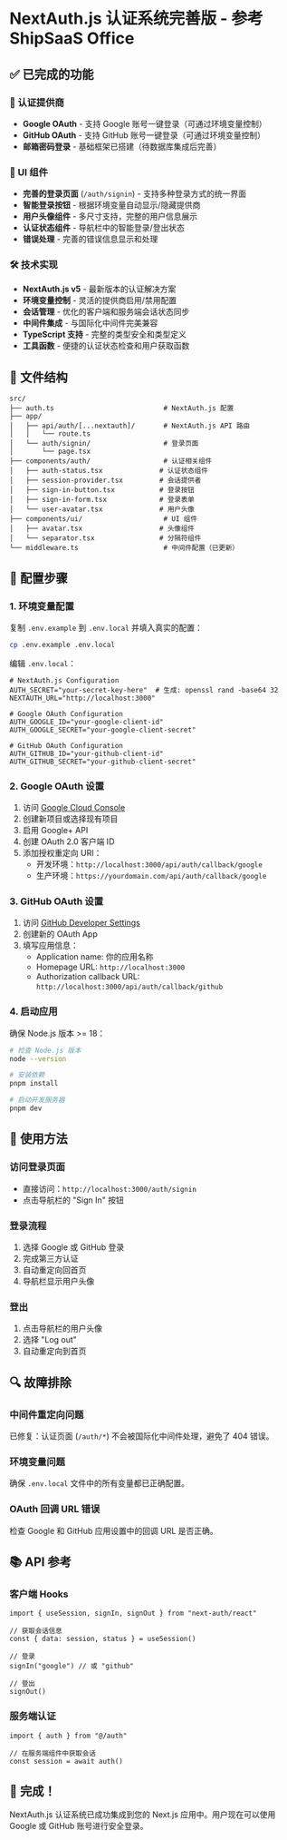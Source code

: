 # NextAuth.js 认证系统完善版 - 参考 ShipSaaS Office

## ✅ 已完成的功能

### 🔐 认证提供商
- **Google OAuth** - 支持 Google 账号一键登录（可通过环境变量控制）
- **GitHub OAuth** - 支持 GitHub 账号一键登录（可通过环境变量控制）
- **邮箱密码登录** - 基础框架已搭建（待数据库集成后完善）

### 🎨 UI 组件
- **完善的登录页面** (`/auth/signin`) - 支持多种登录方式的统一界面
- **智能登录按钮** - 根据环境变量自动显示/隐藏提供商
- **用户头像组件** - 多尺寸支持，完整的用户信息展示
- **认证状态组件** - 导航栏中的智能登录/登出状态
- **错误处理** - 完善的错误信息显示和处理

### 🛠️ 技术实现
- **NextAuth.js v5** - 最新版本的认证解决方案
- **环境变量控制** - 灵活的提供商启用/禁用配置
- **会话管理** - 优化的客户端和服务端会话状态同步
- **中间件集成** - 与国际化中间件完美兼容
- **TypeScript 支持** - 完整的类型安全和类型定义
- **工具函数** - 便捷的认证状态检查和用户获取函数

## 📁 文件结构

```
src/
├── auth.ts                           # NextAuth.js 配置
├── app/
│   ├── api/auth/[...nextauth]/       # NextAuth.js API 路由
│   │   └── route.ts
│   └── auth/signin/                  # 登录页面
│       └── page.tsx
├── components/auth/                  # 认证相关组件
│   ├── auth-status.tsx              # 认证状态组件
│   ├── session-provider.tsx         # 会话提供者
│   ├── sign-in-button.tsx           # 登录按钮
│   ├── sign-in-form.tsx             # 登录表单
│   └── user-avatar.tsx              # 用户头像
├── components/ui/                    # UI 组件
│   ├── avatar.tsx                   # 头像组件
│   └── separator.tsx                # 分隔符组件
└── middleware.ts                     # 中间件配置（已更新）
```

## 🔧 配置步骤

### 1. 环境变量配置

复制 `.env.example` 到 `.env.local` 并填入真实的配置：

```bash
cp .env.example .env.local
```

编辑 `.env.local`：

```env
# NextAuth.js Configuration
AUTH_SECRET="your-secret-key-here"  # 生成: openssl rand -base64 32
NEXTAUTH_URL="http://localhost:3000"

# Google OAuth Configuration
AUTH_GOOGLE_ID="your-google-client-id"
AUTH_GOOGLE_SECRET="your-google-client-secret"

# GitHub OAuth Configuration  
AUTH_GITHUB_ID="your-github-client-id"
AUTH_GITHUB_SECRET="your-github-client-secret"
```

### 2. Google OAuth 设置

1. 访问 [Google Cloud Console](https://console.developers.google.com/)
2. 创建新项目或选择现有项目
3. 启用 Google+ API
4. 创建 OAuth 2.0 客户端 ID
5. 添加授权重定向 URI：
   - 开发环境：`http://localhost:3000/api/auth/callback/google`
   - 生产环境：`https://yourdomain.com/api/auth/callback/google`

### 3. GitHub OAuth 设置

1. 访问 [GitHub Developer Settings](https://github.com/settings/applications/new)
2. 创建新的 OAuth App
3. 填写应用信息：
   - Application name: 你的应用名称
   - Homepage URL: `http://localhost:3000`
   - Authorization callback URL: `http://localhost:3000/api/auth/callback/github`

### 4. 启动应用

确保 Node.js 版本 >= 18：

```bash
# 检查 Node.js 版本
node --version

# 安装依赖
pnpm install

# 启动开发服务器
pnpm dev
```

## 🚀 使用方法

### 访问登录页面
- 直接访问：`http://localhost:3000/auth/signin`
- 点击导航栏的 "Sign In" 按钮

### 登录流程
1. 选择 Google 或 GitHub 登录
2. 完成第三方认证
3. 自动重定向回首页
4. 导航栏显示用户头像

### 登出
1. 点击导航栏的用户头像
2. 选择 "Log out"
3. 自动重定向到首页

## 🔍 故障排除

### 中间件重定向问题
已修复：认证页面 (`/auth/*`) 不会被国际化中间件处理，避免了 404 错误。

### 环境变量问题
确保 `.env.local` 文件中的所有变量都已正确配置。

### OAuth 回调 URL 错误
检查 Google 和 GitHub 应用设置中的回调 URL 是否正确。

## 📚 API 参考

### 客户端 Hooks

```tsx
import { useSession, signIn, signOut } from "next-auth/react"

// 获取会话信息
const { data: session, status } = useSession()

// 登录
signIn("google") // 或 "github"

// 登出
signOut()
```

### 服务端认证

```tsx
import { auth } from "@/auth"

// 在服务端组件中获取会话
const session = await auth()
```

## 🎉 完成！

NextAuth.js 认证系统已成功集成到您的 Next.js 应用中。用户现在可以使用 Google 或 GitHub 账号进行安全登录。
